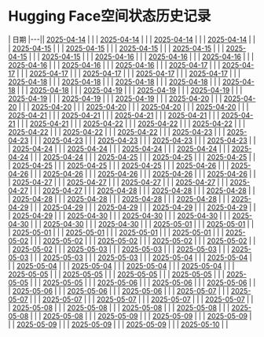 # Hugging Face空间状态历史记录

| 日期 
|---|| [2025-04-14](https://github.com/njchj/huggingface-keeper/commits/46899ee3894a94623f576c285113e7d9fb7ee898/docs/index.html) |  |
| [2025-04-14](https://github.com/njchj/huggingface-keeper/commits/5a0f59005113d30fcad6c029d5f9ae1be3df084e/docs/index.html) |  |
| [2025-04-14](https://github.com/njchj/huggingface-keeper/commits/a1c2658092917861b53cc38074697b664847927b/docs/index.html) |  |
| [2025-04-14](https://github.com/njchj/huggingface-keeper/commits/445e0da9dbce1b162c2987cb35a8926771c84dc3/docs/index.html) |  |
| [2025-04-15](https://github.com/njchj/huggingface-keeper/commits/83b5e599e298c2b94b89f7834264f962f63cc625/docs/index.html) |  |
| [2025-04-15](https://github.com/njchj/huggingface-keeper/commits/df732d5f433007d4a6431d0863e0178fa7be501b/docs/index.html) |  |
| [2025-04-15](https://github.com/njchj/huggingface-keeper/commits/4fc3a3fdbd7f896b00246a4925d901ba5621033b/docs/index.html) |  |
| [2025-04-15](https://github.com/njchj/huggingface-keeper/commits/f03fc12607a63ec92bf5e9c72209eba7b62e88d0/docs/index.html) |  |
| [2025-04-15](https://github.com/njchj/huggingface-keeper/commits/dcbe56b412641730aa772dc8b732c6a3baa9621b/docs/index.html) |  |
| [2025-04-15](https://github.com/njchj/huggingface-keeper/commits/cc05174370f5a64553d36a1cccf93356faa4b465/docs/index.html) |  |
| [2025-04-16](https://github.com/njchj/huggingface-keeper/commits/edf72d199b4e2037f90edfbf42c46e5e393399e6/docs/index.html) |  |
| [2025-04-16](https://github.com/njchj/huggingface-keeper/commits/4aae3f3be73f3a4f6de6af697390416325b76837/docs/index.html) |  |
| [2025-04-16](https://github.com/njchj/huggingface-keeper/commits/586764583fe0ed4770bf88b25684c228aff8187a/docs/index.html) |  |
| [2025-04-16](https://github.com/njchj/huggingface-keeper/commits/903122beb5ffed2029a1f342b38d1225ca1bfd1b/docs/index.html) |  |
| [2025-04-16](https://github.com/njchj/huggingface-keeper/commits/5669a3197abdc1ec8f96b7e2ff4d6032369bfe2c/docs/index.html) |  |
| [2025-04-16](https://github.com/njchj/huggingface-keeper/commits/a8a6e39021753bbde3a13a473c70b2d2950a1a63/docs/index.html) |  |
| [2025-04-17](https://github.com/njchj/huggingface-keeper/commits/ab47cdb257cdc5eaacdc0c27b331d0015090efa7/docs/index.html) |  |
| [2025-04-17](https://github.com/njchj/huggingface-keeper/commits/136fa9f012f6890303e8ccb810695e89dbb40b4e/docs/index.html) |  |
| [2025-04-17](https://github.com/njchj/huggingface-keeper/commits/a466fa977f915373fd7a9ca7a69ab99db6875498/docs/index.html) |  |
| [2025-04-17](https://github.com/njchj/huggingface-keeper/commits/f677251103733b5e42c707276f962d00c62a8ea3/docs/index.html) |  |
| [2025-04-17](https://github.com/njchj/huggingface-keeper/commits/6fde733e47f1f9d6936fa10e6f4c8faf36131cad/docs/index.html) |  |
| [2025-04-17](https://github.com/njchj/huggingface-keeper/commits/cce1658be6c92834fa67cce5a4511ab0ff0ca02a/docs/index.html) |  |
| [2025-04-18](https://github.com/njchj/huggingface-keeper/commits/56630a74f6b73f01f10326683ea77fc883a37689/docs/index.html) |  |
| [2025-04-18](https://github.com/njchj/huggingface-keeper/commits/587f60625b08da1eef5f2c14e56ba82f353ac1aa/docs/index.html) |  |
| [2025-04-18](https://github.com/njchj/huggingface-keeper/commits/7abb573b5ba2ba82b6d60e5cbdc508541d795fec/docs/index.html) |  |
| [2025-04-18](https://github.com/njchj/huggingface-keeper/commits/2a540e1024a22d8cf3584bd20ba4655212cb4e73/docs/index.html) |  |
| [2025-04-18](https://github.com/njchj/huggingface-keeper/commits/f149e3d8cac42b95cc9a5b9c0b9af4a1aab92a8c/docs/index.html) |  |
| [2025-04-18](https://github.com/njchj/huggingface-keeper/commits/bf52a8ccce83057491b3274b4ab76d20a42bfd09/docs/index.html) |  |
| [2025-04-19](https://github.com/njchj/huggingface-keeper/commits/3ec4ce55cac15ae7ea7bc333bc509f9f8ec205bb/docs/index.html) |  |
| [2025-04-19](https://github.com/njchj/huggingface-keeper/commits/12ec3ab7c2646e3ea19e65b5231254b038aaa3a3/docs/index.html) |  |
| [2025-04-19](https://github.com/njchj/huggingface-keeper/commits/b1e2576c95b2e4dd144ed4336631abec9577a60c/docs/index.html) |  |
| [2025-04-19](https://github.com/njchj/huggingface-keeper/commits/90aa09da5dd446748034d6ab407d2da6a56b778a/docs/index.html) |  |
| [2025-04-19](https://github.com/njchj/huggingface-keeper/commits/78e4a0169a49c81188c1043d00a051070231c11d/docs/index.html) |  |
| [2025-04-19](https://github.com/njchj/huggingface-keeper/commits/c20c04b56b7efd999c325273ddba2fde8997abca/docs/index.html) |  |
| [2025-04-20](https://github.com/njchj/huggingface-keeper/commits/b0fa40f90d57c44df088cf2afbadadac53d72d3b/docs/index.html) |  |
| [2025-04-20](https://github.com/njchj/huggingface-keeper/commits/53dc27bc8eafd1c2ca953a4f1ec3fd6f017d2805/docs/index.html) |  |
| [2025-04-20](https://github.com/njchj/huggingface-keeper/commits/79cddaae2c68860360a906f9782f917eef363353/docs/index.html) |  |
| [2025-04-20](https://github.com/njchj/huggingface-keeper/commits/3113a96ec1437a7dbb77e776e9700933a53fbde6/docs/index.html) |  |
| [2025-04-20](https://github.com/njchj/huggingface-keeper/commits/64c752b7f93abb90bd6a5a22f62a3e5c6eabcd75/docs/index.html) |  |
| [2025-04-20](https://github.com/njchj/huggingface-keeper/commits/2fe269a7550319e3d5a1b85e53e12ffaee0cc296/docs/index.html) |  |
| [2025-04-21](https://github.com/njchj/huggingface-keeper/commits/1588c3ee93319d458d71157f9f0a01716a56aa05/docs/index.html) |  |
| [2025-04-21](https://github.com/njchj/huggingface-keeper/commits/cf6ec3e3e3ebd9b3f556f9500f8a36edbfb2d9a5/docs/index.html) |  |
| [2025-04-21](https://github.com/njchj/huggingface-keeper/commits/934fd2caae13083dcfed3c5af2ba9151326c7665/docs/index.html) |  |
| [2025-04-21](https://github.com/njchj/huggingface-keeper/commits/31ebfea48132586c595ea3f155905cc5932d8de6/docs/index.html) |  |
| [2025-04-21](https://github.com/njchj/huggingface-keeper/commits/864e55157930b354e93655d80062043e5a18a038/docs/index.html) |  |
| [2025-04-21](https://github.com/njchj/huggingface-keeper/commits/93bc0c5411e54844df665cab27cc5f5e01ad2972/docs/index.html) |  |
| [2025-04-22](https://github.com/njchj/huggingface-keeper/commits/5ef7d2334573c684486531ab2f3ddae436124142/docs/index.html) |  |
| [2025-04-22](https://github.com/njchj/huggingface-keeper/commits/bee80b739fe7f175844e5ff68e3a3c83225da133/docs/index.html) |  |
| [2025-04-22](https://github.com/njchj/huggingface-keeper/commits/cdba01998233513cb16ff92c4d74a104dfb80a5a/docs/index.html) |  |
| [2025-04-22](https://github.com/njchj/huggingface-keeper/commits/8e96254324fd7c39ad08dfcf0f96e169df2e7a76/docs/index.html) |  |
| [2025-04-22](https://github.com/njchj/huggingface-keeper/commits/716a7290054bcba8218ff215dc54471ccaba6b67/docs/index.html) |  |
| [2025-04-22](https://github.com/njchj/huggingface-keeper/commits/71c94f0f4f24e9df68fba91508c36a3ee1d25d42/docs/index.html) |  |
| [2025-04-23](https://github.com/njchj/huggingface-keeper/commits/8015989f9d81adffe0e93a69ebf17e7355c30d4c/docs/index.html) |  |
| [2025-04-23](https://github.com/njchj/huggingface-keeper/commits/fd536ca8ac5ccbb2e3885dd0f4d2ac3ab7641c71/docs/index.html) |  |
| [2025-04-23](https://github.com/njchj/huggingface-keeper/commits/d0be9c599f7e7baed9a10f0ba04ad2685856f90f/docs/index.html) |  |
| [2025-04-23](https://github.com/njchj/huggingface-keeper/commits/1c9f921ce516418f4ad46d34f18be1aad15af020/docs/index.html) |  |
| [2025-04-23](https://github.com/njchj/huggingface-keeper/commits/b111fedc443dc0b5b7855c97ba13eccdcc1ea206/docs/index.html) |  |
| [2025-04-23](https://github.com/njchj/huggingface-keeper/commits/b98b82b1045da401ff9c7d7616339458bbd39a3e/docs/index.html) |  |
| [2025-04-24](https://github.com/njchj/huggingface-keeper/commits/54e9485973c1d28e2d15c151dfc0a178e3abdc50/docs/index.html) |  |
| [2025-04-24](https://github.com/njchj/huggingface-keeper/commits/1c168c33f9e677e90e08d8f20f68961f94e0290d/docs/index.html) |  |
| [2025-04-24](https://github.com/njchj/huggingface-keeper/commits/2fc9f49fdb48aa495e943831042058b993632555/docs/index.html) |  |
| [2025-04-24](https://github.com/njchj/huggingface-keeper/commits/750882541d6e541aa18e31322f04eae7a609e06a/docs/index.html) |  |
| [2025-04-24](https://github.com/njchj/huggingface-keeper/commits/2766159eb6c79f71a9641131db72c8d095c2f151/docs/index.html) |  |
| [2025-04-24](https://github.com/njchj/huggingface-keeper/commits/49a3e6c5a58713f1d062915c8aba01a6b2bee632/docs/index.html) |  |
| [2025-04-25](https://github.com/njchj/huggingface-keeper/commits/3b5a0cbb03ddc571fd08a86eabb2ca19a8a12df4/docs/index.html) |  |
| [2025-04-25](https://github.com/njchj/huggingface-keeper/commits/e08c49f61f0d5dd8a0a763f2a519e1b13fd52510/docs/index.html) |  |
| [2025-04-25](https://github.com/njchj/huggingface-keeper/commits/e00f329650b7296b6d050c4aa89821b0a0675b31/docs/index.html) |  |
| [2025-04-25](https://github.com/njchj/huggingface-keeper/commits/5b0cb5d2e7132c358658631cc46d06e53c9dc286/docs/index.html) |  |
| [2025-04-25](https://github.com/njchj/huggingface-keeper/commits/1d8872239793ade699ce2e4b80ebf1d984e6197e/docs/index.html) |  |
| [2025-04-25](https://github.com/njchj/huggingface-keeper/commits/6527e503c9f0aa8ef5b9a32bd8b673474c9d6fd6/docs/index.html) |  |
| [2025-04-26](https://github.com/njchj/huggingface-keeper/commits/b231e1c583d57d307d018af00ea465319497edd2/docs/index.html) |  |
| [2025-04-26](https://github.com/njchj/huggingface-keeper/commits/5393711a1737a915135c2dddc9c13bb882028292/docs/index.html) |  |
| [2025-04-26](https://github.com/njchj/huggingface-keeper/commits/22aa098f1711999e0814d7d1843e96befb37203b/docs/index.html) |  |
| [2025-04-26](https://github.com/njchj/huggingface-keeper/commits/6c944576fc12cb871e858a76f257e39411f9828f/docs/index.html) |  |
| [2025-04-26](https://github.com/njchj/huggingface-keeper/commits/6620929ce50919a29fc1363cb128f5f1c0dee7a0/docs/index.html) |  |
| [2025-04-26](https://github.com/njchj/huggingface-keeper/commits/fc42a9d7a2af5066ffeef25373e50c8e3f01b410/docs/index.html) |  |
| [2025-04-27](https://github.com/njchj/huggingface-keeper/commits/6bf8e8962b19dfc82a42d4f188a8227c5b7f95a4/docs/index.html) |  |
| [2025-04-27](https://github.com/njchj/huggingface-keeper/commits/a126a8948d768aa96f683426503348935cc75806/docs/index.html) |  |
| [2025-04-27](https://github.com/njchj/huggingface-keeper/commits/747d13674f59841d4b9892c18a2d0d08173a949c/docs/index.html) |  |
| [2025-04-27](https://github.com/njchj/huggingface-keeper/commits/d6ff6bed189de2698895b994fce87451100e8140/docs/index.html) |  |
| [2025-04-27](https://github.com/njchj/huggingface-keeper/commits/3a3f1e07446484dbc12985f1adf35b8c5afd5a1a/docs/index.html) |  |
| [2025-04-27](https://github.com/njchj/huggingface-keeper/commits/f4f1214448f42032918f24bc69319e288842f345/docs/index.html) |  |
| [2025-04-28](https://github.com/njchj/huggingface-keeper/commits/f9f150092961c4ca7fb18c4ede6a26692e6cbbd4/docs/index.html) |  |
| [2025-04-28](https://github.com/njchj/huggingface-keeper/commits/36d90d2789e67f713566f8c6d35ec217650820ed/docs/index.html) |  |
| [2025-04-28](https://github.com/njchj/huggingface-keeper/commits/e056911d7d140260d03f2aefac53ec08f9acb281/docs/index.html) |  |
| [2025-04-28](https://github.com/njchj/huggingface-keeper/commits/56b278cc02c9a85b0cf13c859583665c781ee9e6/docs/index.html) |  |
| [2025-04-28](https://github.com/njchj/huggingface-keeper/commits/1000e25f31405b9757756754d37b6db17ccaf9bc/docs/index.html) |  |
| [2025-04-28](https://github.com/njchj/huggingface-keeper/commits/5c3c4b25cb9ec6e5fb01e33620b02e309a9dd321/docs/index.html) |  |
| [2025-04-28](https://github.com/njchj/huggingface-keeper/commits/99813388ee97e534e281ccb30db8c0487edb1669/docs/index.html) |  |
| [2025-04-29](https://github.com/njchj/huggingface-keeper/commits/f7b0f4d1468a0404430764d630eb77fbd1a1d6b6/docs/index.html) |  |
| [2025-04-29](https://github.com/njchj/huggingface-keeper/commits/d40ba62097c1b06638b3e4492116cecc696db569/docs/index.html) |  |
| [2025-04-29](https://github.com/njchj/huggingface-keeper/commits/826570960572602c337b1b64e0d14fee97a8fdfe/docs/index.html) |  |
| [2025-04-29](https://github.com/njchj/huggingface-keeper/commits/5172c34a0b17df7a51e0d58fd7146d479e2f38a3/docs/index.html) |  |
| [2025-04-29](https://github.com/njchj/huggingface-keeper/commits/eb6e952ed53c52149a3ab581c0d535148edae1d1/docs/index.html) |  |
| [2025-04-29](https://github.com/njchj/huggingface-keeper/commits/848c45fb30ef4ad5028beef778d8d59ba05cbdc2/docs/index.html) |  |
| [2025-04-30](https://github.com/njchj/huggingface-keeper/commits/bed1f43bbdb62a78eb25b3e65883b44c5323080d/docs/index.html) |  |
| [2025-04-30](https://github.com/njchj/huggingface-keeper/commits/412af90a2cbdb1ac4dc11c26399e554a301941c9/docs/index.html) |  |
| [2025-04-30](https://github.com/njchj/huggingface-keeper/commits/8b816845427a81d57fdd281e6c8d0a8c749c1edb/docs/index.html) |  |
| [2025-04-30](https://github.com/njchj/huggingface-keeper/commits/273762f9f8d38f2540ba0ff2ec9a6a9dc5a297d8/docs/index.html) |  |
| [2025-04-30](https://github.com/njchj/huggingface-keeper/commits/c4222eb8d81682c72befe97591376da96635f751/docs/index.html) |  |
| [2025-04-30](https://github.com/njchj/huggingface-keeper/commits/1bf861076fb6379bf8e49960469697bfa7a05a9c/docs/index.html) |  |
| [2025-05-01](https://github.com/njchj/huggingface-keeper/commits/b9f3c348d5c22c241bb54ca598444893dab43fb2/docs/index.html) |  |
| [2025-05-01](https://github.com/njchj/huggingface-keeper/commits/3987931946abbf1e4c2e0341292f40cf16535d71/docs/index.html) |  |
| [2025-05-01](https://github.com/njchj/huggingface-keeper/commits/51988df72bb54629f43840a967d6b0726ef89015/docs/index.html) |  |
| [2025-05-01](https://github.com/njchj/huggingface-keeper/commits/345d7b1f52ce2b36ffa12f01f2e1972248807f72/docs/index.html) |  |
| [2025-05-01](https://github.com/njchj/huggingface-keeper/commits/3febc7ee15f631ee9b0c4eb554b944872bd4a66f/docs/index.html) |  |
| [2025-05-01](https://github.com/njchj/huggingface-keeper/commits/9720a68ba973f67cb9bdb1824bd342707d61efa4/docs/index.html) |  |
| [2025-05-02](https://github.com/njchj/huggingface-keeper/commits/a27e70113820d8cb8a9efad6f771fb90901ba49d/docs/index.html) |  |
| [2025-05-02](https://github.com/njchj/huggingface-keeper/commits/02a5377ef717604ac5a9bc76f55e212eadbde24e/docs/index.html) |  |
| [2025-05-02](https://github.com/njchj/huggingface-keeper/commits/1708fa2e4acbb37be495680b5087a054e9ab9207/docs/index.html) |  |
| [2025-05-02](https://github.com/njchj/huggingface-keeper/commits/d1386ffe6903984c2af78cc2e3666237172b8d71/docs/index.html) |  |
| [2025-05-02](https://github.com/njchj/huggingface-keeper/commits/6bc9bcd766e48a5717283c54b6267655b587b0e5/docs/index.html) |  |
| [2025-05-02](https://github.com/njchj/huggingface-keeper/commits/8ee0710280850d738b1b706ac44641bbc68ad160/docs/index.html) |  |
| [2025-05-03](https://github.com/njchj/huggingface-keeper/commits/b2004204afe1376c9c463e316d76f16c826c61cd/docs/index.html) |  |
| [2025-05-03](https://github.com/njchj/huggingface-keeper/commits/8c248062d38d4d05022980cfb1c7d7fcf21ed65e/docs/index.html) |  |
| [2025-05-03](https://github.com/njchj/huggingface-keeper/commits/50bd81751eff08c09179e4e55290f896595dc315/docs/index.html) |  |
| [2025-05-03](https://github.com/njchj/huggingface-keeper/commits/77a4556a0ee7eaddba518d21a1da67f9a83b56b0/docs/index.html) |  |
| [2025-05-03](https://github.com/njchj/huggingface-keeper/commits/e42daf3ab8a007d3f486d40c23d30a0a3e63cdb5/docs/index.html) |  |
| [2025-05-03](https://github.com/njchj/huggingface-keeper/commits/09474c262d0b5b37d3521c8d6ffbeb9cc5a9073c/docs/index.html) |  |
| [2025-05-04](https://github.com/njchj/huggingface-keeper/commits/413149383fa3d6fc5c5988de9bb0545201fc9024/docs/index.html) |  |
| [2025-05-04](https://github.com/njchj/huggingface-keeper/commits/f2982c4cbb2c3a6d6c0edb1d598fd69dd577e0e7/docs/index.html) |  |
| [2025-05-04](https://github.com/njchj/huggingface-keeper/commits/abde3389423fae2eb900204360acfceafb4bb7de/docs/index.html) |  |
| [2025-05-04](https://github.com/njchj/huggingface-keeper/commits/df3ff1cb3d8218ed08256bb8ce48982650d88f5e/docs/index.html) |  |
| [2025-05-04](https://github.com/njchj/huggingface-keeper/commits/30661768580cc35d94309f98ada2359d6008caa8/docs/index.html) |  |
| [2025-05-04](https://github.com/njchj/huggingface-keeper/commits/7256b5c02eaf1cbb7a4b9aef43a983924f95ca0a/docs/index.html) |  |
| [2025-05-05](https://github.com/njchj/huggingface-keeper/commits/c25bb8f933d90ba26be62431d3a7c3782ffcbfa9/docs/index.html) |  |
| [2025-05-05](https://github.com/njchj/huggingface-keeper/commits/5de986243fa5edf2c98c2f6813d58361ae24e40a/docs/index.html) |  |
| [2025-05-05](https://github.com/njchj/huggingface-keeper/commits/fbdc9883d6b3a6153257dd63e7682f656b436847/docs/index.html) |  |
| [2025-05-05](https://github.com/njchj/huggingface-keeper/commits/4b6ed50cc93b21f46518979fd59d61a73c32dcc2/docs/index.html) |  |
| [2025-05-05](https://github.com/njchj/huggingface-keeper/commits/d04ce5433af7a1bf6407c133c1c75fe1a3ab9bef/docs/index.html) |  |
| [2025-05-05](https://github.com/njchj/huggingface-keeper/commits/b4a4d424c90462a14f541e6db880321612646e98/docs/index.html) |  |
| [2025-05-06](https://github.com/njchj/huggingface-keeper/commits/b467793e4da5be7866421aec92566a0b24452771/docs/index.html) |  |
| [2025-05-06](https://github.com/njchj/huggingface-keeper/commits/c826b59d1460510a2385272c920c65baebe9356e/docs/index.html) |  |
| [2025-05-06](https://github.com/njchj/huggingface-keeper/commits/d56a15c5d640e6b740f22fe59f6475ce26b70356/docs/index.html) |  |
| [2025-05-06](https://github.com/njchj/huggingface-keeper/commits/32dd0ab715e534b7ce3b9b4c62dfde312539790d/docs/index.html) |  |
| [2025-05-06](https://github.com/njchj/huggingface-keeper/commits/af6e560926c788cfb3e363dac2582b432bcc2aad/docs/index.html) |  |
| [2025-05-06](https://github.com/njchj/huggingface-keeper/commits/c7853845c981fb7afa024ed8313ae0b61a90d92f/docs/index.html) |  |
| [2025-05-07](https://github.com/njchj/huggingface-keeper/commits/bd66b5c12e2d4a0941a348c4ee8437500aa6be7b/docs/index.html) |  |
| [2025-05-07](https://github.com/njchj/huggingface-keeper/commits/f9f36e2bce87db407f2d5e2b6b566f175c78bf5e/docs/index.html) |  |
| [2025-05-07](https://github.com/njchj/huggingface-keeper/commits/49cccdd7d802b2c43278a13536f4dcb43e49e920/docs/index.html) |  |
| [2025-05-07](https://github.com/njchj/huggingface-keeper/commits/1c0c89ccd9a4d18f36abed078a5c540171cc37c1/docs/index.html) |  |
| [2025-05-07](https://github.com/njchj/huggingface-keeper/commits/db04e7b1e49bcc955e457333e99c9a9f34b83e4b/docs/index.html) |  |
| [2025-05-07](https://github.com/njchj/huggingface-keeper/commits/e840b392836fa10ed52b3f7439a718db09211ad7/docs/index.html) |  |
| [2025-05-08](https://github.com/njchj/huggingface-keeper/commits/0e75914ddc8a81b9bc85ef931891e84618b119e1/docs/index.html) |  |
| [2025-05-08](https://github.com/njchj/huggingface-keeper/commits/7264a3425fcf95d564de97e996e2520ced74b37d/docs/index.html) |  |
| [2025-05-08](https://github.com/njchj/huggingface-keeper/commits/c75fa671cab2cd86c991d068a936a5426de0df71/docs/index.html) |  |
| [2025-05-08](https://github.com/njchj/huggingface-keeper/commits/55cd8938973869dd8469dd21c894e1fd0402aa3e/docs/index.html) |  |
| [2025-05-08](https://github.com/njchj/huggingface-keeper/commits/d9c14b9a1c10ce3c04dd9b74e7722b0325488980/docs/index.html) |  |
| [2025-05-08](https://github.com/njchj/huggingface-keeper/commits/a9b5443a0880c48c2d1f5bd6b3f1c051d49a0248/docs/index.html) |  |
| [2025-05-09](https://github.com/njchj/huggingface-keeper/commits/345924006d6702c0cf2ff37ccd79489474856bbc/docs/index.html) |  |
| [2025-05-09](https://github.com/njchj/huggingface-keeper/commits/1f755e51b122f844b4692bcce96b71a0424e0db7/docs/index.html) |  |
| [2025-05-09](https://github.com/njchj/huggingface-keeper/commits/9384b5f2c07c3a4a221aca0238b30063db931ca7/docs/index.html) |  |
| [2025-05-09](https://github.com/njchj/huggingface-keeper/commits/3616fbafd7c60ef2d94436d9805fc28c0fd220af/docs/index.html) |  |
| [2025-05-09](https://github.com/njchj/huggingface-keeper/commits/dcadffb6f55218dd7a297e55c449121a324dec37/docs/index.html) |  |
| [2025-05-09](https://github.com/njchj/huggingface-keeper/commits/78f59e56c571e1a3197ba60b912aa88f3e183917/docs/index.html) |  |
| [2025-05-10](https://github.com/njchj/huggingface-keeper/commits/58d4fadffb339e6b451060badf6527cc31c98446/docs/index.html) |  |
